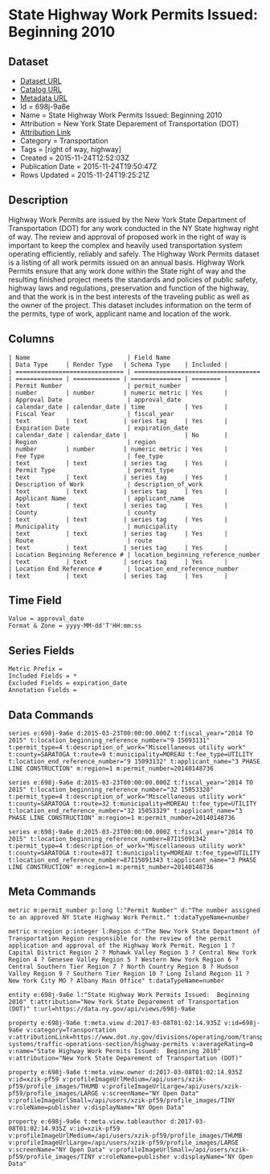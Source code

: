 # State Highway Work Permits Issued: Beginning 2010

## Dataset

* [Dataset URL](https://data.ny.gov/api/views/698j-9a6e/rows.json?max_rows=100)
* [Catalog URL](https://catalog.data.gov/dataset/state-highway-work-permits-issued-beginning-2010)
* [Metadata URL](https://data.ny.gov/api/views/698j-9a6e)
* Id = 698j-9a6e
* Name = State Highway Work Permits Issued: Beginning 2010
* Attribution = New York State Deparement of Transportation (DOT)
* [Attribution Link](https://www.dot.ny.gov/divisions/operating/oom/transportation-systems/traffic-operations-section/highway-permits)
* Category = Transportation
* Tags = [right of way, highway]
* Created = 2015-11-24T12:52:03Z
* Publication Date = 2015-11-24T19:50:47Z
* Rows Updated = 2015-11-24T19:25:21Z

## Description

Highway Work Permits are issued by the New York State Department of Transportation (DOT) for any work conducted in the NY State highway right of way.  The review and approval of proposed work in the right of way is important to keep the complex and heavily used transportation system operating efficiently, reliably and safely.  The Highway Work Permits dataset is a listing of all work permits issued on an annual basis.  Highway Work Permits ensure that any work done within the State right of way and the resulting finished project meets the standards and policies of public safety, highway laws and regulations, preservation and function of the highway, and that the work is in the best interests of the traveling public as well as the owner of the project. This dataset includes information on the term of the permits, type of work, applicant name and location of the work.

## Columns

```ls
| Name                           | Field Name                          | Data Type     | Render Type   | Schema Type    | Included | 
| ============================== | =================================== | ============= | ============= | ============== | ======== | 
| Permit Number                  | permit_number                       | number        | number        | numeric metric | Yes      | 
| Approval Date                  | approval_date                       | calendar_date | calendar_date | time           | Yes      | 
| Fiscal Year                    | fiscal_year                         | text          | text          | series tag     | Yes      | 
| Expiration Date                | expiration_date                     | calendar_date | calendar_date |                | No       | 
| Region                         | region                              | number        | number        | numeric metric | Yes      | 
| Fee Type                       | fee_type                            | text          | text          | series tag     | Yes      | 
| Permit Type                    | permit_type                         | text          | text          | series tag     | Yes      | 
| Description of Work            | description_of_work                 | text          | text          | series tag     | Yes      | 
| Applicant Name                 | applicant_name                      | text          | text          | series tag     | Yes      | 
| County                         | county                              | text          | text          | series tag     | Yes      | 
| Municipality                   | municipality                        | text          | text          | series tag     | Yes      | 
| Route                          | route                               | text          | text          | series tag     | Yes      | 
| Location Beginning Reference # | location_beginning_reference_number | text          | text          | series tag     | Yes      | 
| Location End Reference #       | location_end_reference_number       | text          | text          | series tag     | Yes      | 
```

## Time Field

```ls
Value = approval_date
Format & Zone = yyyy-MM-dd'T'HH:mm:ss
```

## Series Fields

```ls
Metric Prefix = 
Included Fields = *
Excluded Fields = expiration_date
Annotation Fields = 
```

## Data Commands

```ls
series e:698j-9a6e d:2015-03-23T00:00:00.000Z t:fiscal_year="2014 TO 2015" t:location_beginning_reference_number="9 15093131" t:permit_type=4 t:description_of_work="Miscellaneous utility work" t:county=SARATOGA t:route=9 t:municipality=MOREAU t:fee_type=UTILITY t:location_end_reference_number="9 15093132" t:applicant_name="3 PHASE LINE CONSTRUCTION" m:region=1 m:permit_number=20140148736

series e:698j-9a6e d:2015-03-23T00:00:00.000Z t:fiscal_year="2014 TO 2015" t:location_beginning_reference_number="32 15053328" t:permit_type=4 t:description_of_work="Miscellaneous utility work" t:county=SARATOGA t:route=32 t:municipality=MOREAU t:fee_type=UTILITY t:location_end_reference_number="32 15053329" t:applicant_name="3 PHASE LINE CONSTRUCTION" m:region=1 m:permit_number=20140148736

series e:698j-9a6e d:2015-03-23T00:00:00.000Z t:fiscal_year="2014 TO 2015" t:location_beginning_reference_number=87I15091342 t:permit_type=4 t:description_of_work="Miscellaneous utility work" t:county=SARATOGA t:route=87I t:municipality=MOREAU t:fee_type=UTILITY t:location_end_reference_number=87I15091343 t:applicant_name="3 PHASE LINE CONSTRUCTION" m:region=1 m:permit_number=20140148736
```

## Meta Commands

```ls
metric m:permit_number p:long l:"Permit Number" d:"The number assigned to an approved NY State Highway Work Permit." t:dataTypeName=number

metric m:region p:integer l:Region d:"The New York State Department of Transportation Region responsible for the review of the permit application and approval of the Highway Work Permit. Region 1 ? Capital District Region 2 ? Mohawk Valley Region 3 ? Central New York Region 4 ? Genesee Valley Region 5 ? Western New York Region 6 ? Central Southern Tier Region 7 ? North Country Region 8 ? Hudson Valley Region 9 ? Southern Tier Region 10 ? Long Island Region 11 ? New York City MO ? Albany Main Office" t:dataTypeName=number

entity e:698j-9a6e l:"State Highway Work Permits Issued:  Beginning 2010" t:attribution="New York State Deparement of Transportation (DOT)" t:url=https://data.ny.gov/api/views/698j-9a6e

property e:698j-9a6e t:meta.view d:2017-03-08T01:02:14.935Z v:id=698j-9a6e v:category=Transportation v:attributionLink=https://www.dot.ny.gov/divisions/operating/oom/transportation-systems/traffic-operations-section/highway-permits v:averageRating=0 v:name="State Highway Work Permits Issued:  Beginning 2010" v:attribution="New York State Deparement of Transportation (DOT)"

property e:698j-9a6e t:meta.view.owner d:2017-03-08T01:02:14.935Z v:id=xzik-pf59 v:profileImageUrlMedium=/api/users/xzik-pf59/profile_images/THUMB v:profileImageUrlLarge=/api/users/xzik-pf59/profile_images/LARGE v:screenName="NY Open Data" v:profileImageUrlSmall=/api/users/xzik-pf59/profile_images/TINY v:roleName=publisher v:displayName="NY Open Data"

property e:698j-9a6e t:meta.view.tableauthor d:2017-03-08T01:02:14.935Z v:id=xzik-pf59 v:profileImageUrlMedium=/api/users/xzik-pf59/profile_images/THUMB v:profileImageUrlLarge=/api/users/xzik-pf59/profile_images/LARGE v:screenName="NY Open Data" v:profileImageUrlSmall=/api/users/xzik-pf59/profile_images/TINY v:roleName=publisher v:displayName="NY Open Data"
```